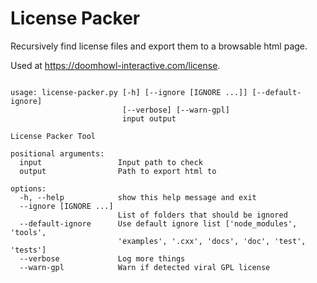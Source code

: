 # License Packer

Recursively find license files and export them to a browsable html page.

Used at https://doomhowl-interactive.com/license.

```

usage: license-packer.py [-h] [--ignore [IGNORE ...]] [--default-ignore]
                         [--verbose] [--warn-gpl]
                         input output

License Packer Tool

positional arguments:
  input                 Input path to check
  output                Path to export html to

options:
  -h, --help            show this help message and exit
  --ignore [IGNORE ...]
                        List of folders that should be ignored
  --default-ignore      Use default ignore list ['node_modules', 'tools',
                        'examples', '.cxx', 'docs', 'doc', 'test', 'tests']
  --verbose             Log more things
  --warn-gpl            Warn if detected viral GPL license
```
